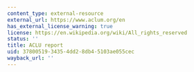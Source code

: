 ```yaml
---
content_type: external-resource
external_url: https://www.aclum.org/en
has_external_license_warning: true
license: https://en.wikipedia.org/wiki/All_rights_reserved
status: ''
title: ACLU report
uid: 37800519-3435-4dd2-8db4-5103ae055cec
wayback_url: ''
---
```

